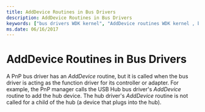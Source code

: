 ```yaml
---
title: AddDevice Routines in Bus Drivers
description: AddDevice Routines in Bus Drivers
keywords: ["bus drivers WDK kernel", "AddDevice routines WDK kernel , bus drivers"]
ms.date: 06/16/2017
---
```


# AddDevice Routines in Bus Drivers





A PnP bus driver has an *AddDevice* routine, but it is called when the bus driver is acting as the function driver for its controller or adapter. For example, the PnP manager calls the USB Hub bus driver's *AddDevice* routine to add the hub device. The hub driver's *AddDevice* routine is not called for a child of the hub (a device that plugs into the hub).

 

 




